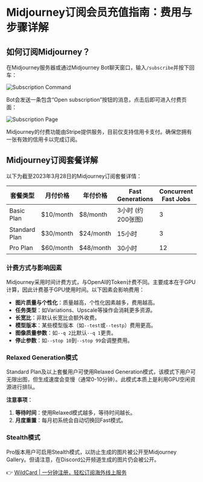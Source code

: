 # Midjourney订阅会员充值指南：费用与步骤详解

## 如何订阅Midjourney？

在Midjourney服务器或通过Midjourney Bot聊天窗口，输入`/subscribe`并按下回车：

![Subscription Command](https://bbtdd.com/img/86649043620.webp)

Bot会发送一条包含“Open subscription”按钮的消息，点击后即可进入付费页面：

![Subscription Page](https://bbtdd.com/img/85026908.webp)

Midjourney的付费功能由Stripe提供服务，目前仅支持信用卡支付。确保您拥有一张有效的信用卡以完成订阅。

## Midjourney订阅套餐详解

以下为截至2023年3月28日的Midjourney订阅套餐详情：

| 套餐类型       | 月付价格   | 年付价格   | Fast Generations | Concurrent Fast Jobs | Relaxed Generations | Stealth Mode |
|----------------|------------|------------|------------------|----------------------|---------------------|--------------|
| Basic Plan     | $10/month  | $8/month   | 3小时 (约200张图) | 3                    | ❌                  | ❌           |
| Standard Plan  | $30/month  | $24/month  | 15小时           | 3                    | ✅                  | ❌           |
| Pro Plan       | $60/month  | $48/month  | 30小时           | 12                   | ✅                  | ✅           |

### 计费方式与影响因素

Midjourney采用时间计费方式，与OpenAI的Token计费不同。主要成本在于GPU计算，因此计费基于GPU使用时间。以下因素会影响费用：

- **图片质量与个性化**：质量越高，个性化因素越多，费用越高。
- **任务类型**：如Variations、Upscale等操作会消耗更多资源。
- **长宽比**：非默认长宽比会额外收费。
- **模型版本**：某些模型版本（如`--test`或`--testp`）费用更高。
- **图像质量参数**：如`--q 2`比默认`--q 1`更贵。
- **停止参数**：如`--stop 10`到`--stop 99`会调整费用。

### Relaxed Generation模式

Standard Plan及以上套餐用户可使用Relaxed Generation模式，该模式下用户可无限出图，但生成速度会变慢（通常0-10分钟）。此模式本质上是利用GPU空闲资源进行排队。

**注意事项**：

1. **等待时间**：使用Relaxed模式越多，等待时间越长。
2. **月度重置**：每月初系统会自动切换回Fast模式。

### Stealth模式

Pro版本用户可启用Stealth模式，以防止生成的图片被公开至Midjourney Gallery。但请注意，在Discord公开频道生成的图片仍会被公开。

👉 [WildCard | 一分钟注册，轻松订阅海外线上服务](https://bbtdd.com/WildCard)
